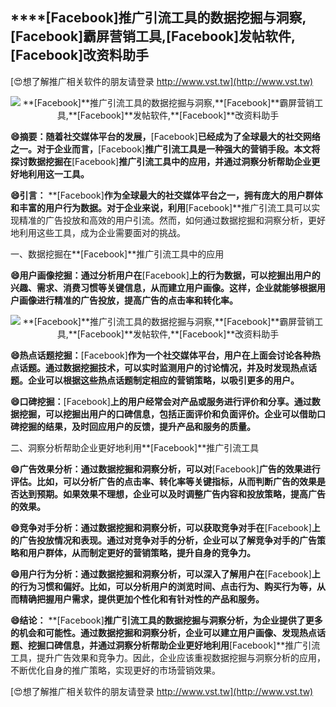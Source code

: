 ## ****[Facebook]**推广引流工具的数据挖掘与洞察,**[Facebook]**霸屏营销工具,**[Facebook]**发帖软件,**[Facebook]**改资料助手**

[😍想了解推广相关软件的朋友请登录 http://www.vst.tw](http://www.vst.tw)

 <center><img src="https://vst.tw/MP4/tuiguang/png/8.png" alt="**[Facebook]**推广引流工具的数据挖掘与洞察,**[Facebook]**霸屏营销工具,**[Facebook]**发帖软件,**[Facebook]**改资料助手"></center>

**😄摘要：随着社交媒体平台的发展，**[Facebook]**已经成为了全球最大的社交网络之一。对于企业而言，**[Facebook]**推广引流工具是一种强大的营销手段。本文将探讨数据挖掘在**[Facebook]**推广引流工具中的应用，并通过洞察分析帮助企业更好地利用这一工具。**

**😄引言：**
**[Facebook]**作为全球最大的社交媒体平台之一，拥有庞大的用户群体和丰富的用户行为数据。对于企业来说，利用**[Facebook]**推广引流工具可以实现精准的广告投放和高效的用户引流。然而，如何通过数据挖掘和洞察分析，更好地利用这些工具，成为企业需要面对的挑战。

一、数据挖掘在**[Facebook]**推广引流工具中的应用

**😄用户画像挖掘：通过分析用户在**[Facebook]**上的行为数据，可以挖掘出用户的兴趣、需求、消费习惯等关键信息，从而建立用户画像。这样，企业就能够根据用户画像进行精准的广告投放，提高广告的点击率和转化率。**

 <center><img src="https://vst.tw/MP4/tuiguang/png/7.png" alt="**[Facebook]**推广引流工具的数据挖掘与洞察,**[Facebook]**霸屏营销工具,**[Facebook]**发帖软件,**[Facebook]**改资料助手"></center>

**😄热点话题挖掘：**[Facebook]**作为一个社交媒体平台，用户在上面会讨论各种热点话题。通过数据挖掘技术，可以实时监测用户的讨论情况，并及时发现热点话题。企业可以根据这些热点话题制定相应的营销策略，以吸引更多的用户。**

**😄口碑挖掘：**[Facebook]**上的用户经常会对产品或服务进行评价和分享。通过数据挖掘，可以挖掘出用户的口碑信息，包括正面评价和负面评价。企业可以借助口碑挖掘的结果，及时回应用户的反馈，提升产品和服务的质量。**

二、洞察分析帮助企业更好地利用**[Facebook]**推广引流工具

**😄广告效果分析：通过数据挖掘和洞察分析，可以对**[Facebook]**广告的效果进行评估。比如，可以分析广告的点击率、转化率等关键指标，从而判断广告的效果是否达到预期。如果效果不理想，企业可以及时调整广告内容和投放策略，提高广告的效果。**

**😄竞争对手分析：通过数据挖掘和洞察分析，可以获取竞争对手在**[Facebook]**上的广告投放情况和表现。通过对竞争对手的分析，企业可以了解竞争对手的广告策略和用户群体，从而制定更好的营销策略，提升自身的竞争力。**

**😄用户行为分析：通过数据挖掘和洞察分析，可以深入了解用户在**[Facebook]**上的行为习惯和偏好。比如，可以分析用户的浏览时间、点击行为、购买行为等，从而精确把握用户需求，提供更加个性化和有针对性的产品和服务。**

**😄结论：**
**[Facebook]**推广引流工具的数据挖掘与洞察分析，为企业提供了更多的机会和可能性。通过数据挖掘和洞察分析，企业可以建立用户画像、发现热点话题、挖掘口碑信息，并通过洞察分析帮助企业更好地利用**[Facebook]**推广引流工具，提升广告效果和竞争力。因此，企业应该重视数据挖掘与洞察分析的应用，不断优化自身的推广策略，实现更好的市场营销效果。

[😍想了解推广相关软件的朋友请登录 http://www.vst.tw](http://www.vst.tw)



